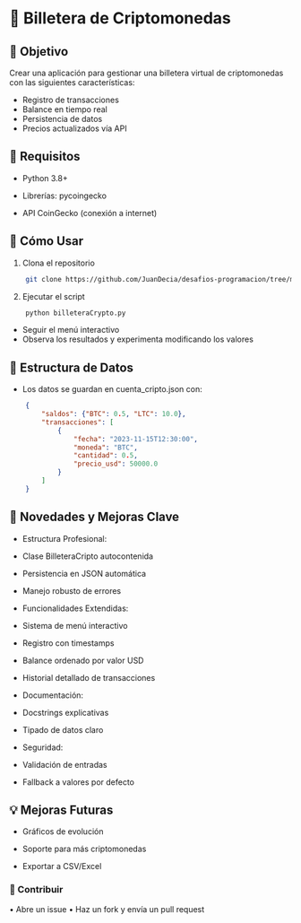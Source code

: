 # 🏦 Billetera de Criptomonedas

## 🎯 Objetivo

Crear una aplicación para gestionar una billetera virtual de criptomonedas con las siguientes características:

- Registro de transacciones
- Balance en tiempo real
- Persistencia de datos
- Precios actualizados vía API

## 🔧 Requisitos

* Python 3.8+

* Librerías: pycoingecko

* API CoinGecko (conexión a internet)

## 🚀 Cómo Usar

1. Clona el repositorio

```bash
    git clone https://github.com/JuanDecia/desafios-programacion/tree/main/python/0.%20Integradores/billetera-crypto
```

2. Ejecutar el script

```bash
    python billeteraCrypto.py
```

* Seguir el menú interactivo
* Observa los resultados y experimenta modificando los valores

## 📌 Estructura de Datos

* Los datos se guardan en cuenta_cripto.json con:

```json
    {
        "saldos": {"BTC": 0.5, "LTC": 10.0},
        "transacciones": [
            {
                "fecha": "2023-11-15T12:30:00",
                "moneda": "BTC",
                "cantidad": 0.5,
                "precio_usd": 50000.0
            }
        ]
    }
```

## 📌 Novedades y Mejoras Clave

- Estructura Profesional:

* Clase BilleteraCripto autocontenida

* Persistencia en JSON automática

* Manejo robusto de errores


- Funcionalidades Extendidas:

* Sistema de menú interactivo

* Registro con timestamps

* Balance ordenado por valor USD

* Historial detallado de transacciones


- Documentación:

* Docstrings explicativas

* Tipado de datos claro

- Seguridad:

* Validación de entradas

* Fallback a valores por defecto

## 💡 Mejoras Futuras

* Gráficos de evolución

* Soporte para más criptomonedas

* Exportar a CSV/Excel

### 📌 Contribuir
•	Abre un issue
•	Haz un fork y envía un pull request 
